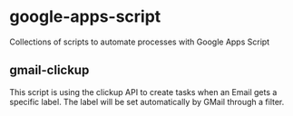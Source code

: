 # google-apps-script
Collections of scripts to automate processes with Google Apps Script

## gmail-clickup

This script is using the clickup API to create tasks when an Email gets a specific label. The label will be set automatically by GMail through a filter.  
